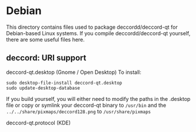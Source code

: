 
Debian
====================
This directory contains files used to package deccordd/deccord-qt
for Debian-based Linux systems. If you compile deccordd/deccord-qt yourself, there are some useful files here.

## deccord: URI support ##


deccord-qt.desktop  (Gnome / Open Desktop)
To install:

	sudo desktop-file-install deccord-qt.desktop
	sudo update-desktop-database

If you build yourself, you will either need to modify the paths in
the .desktop file or copy or symlink your deccord-qt binary to `/usr/bin`
and the `../../share/pixmaps/deccord128.png` to `/usr/share/pixmaps`

deccord-qt.protocol (KDE)

